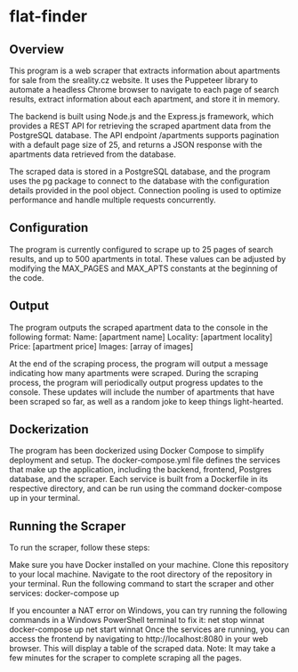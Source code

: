 # flat-finder
## Overview
This program is a web scraper that extracts information about apartments for sale from the sreality.cz website. It uses the Puppeteer library to automate a headless Chrome browser to navigate to each page of search results, extract information about each apartment, and store it in memory.

The backend is built using Node.js and the Express.js framework, which provides a REST API for retrieving the scraped apartment data from the PostgreSQL database. The API endpoint /apartments supports pagination with a default page size of 25, and returns a JSON response with the apartments data retrieved from the database.

The scraped data is stored in a PostgreSQL database, and the program uses the pg package to connect to the database with the configuration details provided in the pool object. Connection pooling is used to optimize performance and handle multiple requests concurrently.

## Configuration
The program is currently configured to scrape up to 25 pages of search results, and up to 500 apartments in total. These values can be adjusted by modifying the MAX_PAGES and MAX_APTS constants at the beginning of the code.

## Output
The program outputs the scraped apartment data to the console in the following format:
Name: [apartment name]
Locality: [apartment locality]
Price: [apartment price]
Images: [array of images]

At the end of the scraping process, the program will output a message indicating how many apartments were scraped. During the scraping process, the program will periodically output progress updates to the console. These updates will include the number of apartments that have been scraped so far, as well as a random joke to keep things light-hearted.

## Dockerization
The program has been dockerized using Docker Compose to simplify deployment and setup. The docker-compose.yml file defines the services that make up the application, including the backend, frontend, Postgres database, and the scraper. Each service is built from a Dockerfile in its respective directory, and can be run using the command docker-compose up in your terminal.

## Running the Scraper
To run the scraper, follow these steps:

Make sure you have Docker installed on your machine.
Clone this repository to your local machine.
Navigate to the root directory of the repository in your terminal.
Run the following command to start the scraper and other services:
docker-compose up

If you encounter a NAT error on Windows, you can try running the following commands in a Windows PowerShell terminal to fix it:
net stop winnat
docker-compose up 
net start winnat
Once the services are running, you can access the frontend by navigating to http://localhost:8080 in your web browser. This will display a table of the scraped data.
Note: It may take a few minutes for the scraper to complete scraping all the pages.
